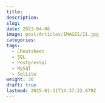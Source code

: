 ```yaml
---
title: 
description: 
slug: 
date: 2023-04-06
image: post/Articles/IMAGES/21.jpg
categories: 
tags:
  - Cheatsheet
  - SQL
  - PostgresSql
  - MySql
  - SqlLite
weight: 30
draft: true
lastmod: 2025-01-31T14:37:22.679Z
---
```

